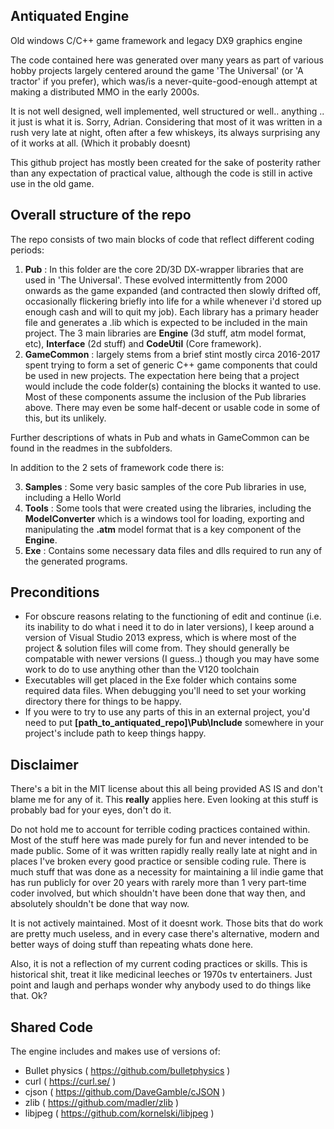 Antiquated Engine
--------------
Old windows C/C++ game framework and legacy DX9 graphics engine

The code contained here was generated over many years as part of various hobby projects largely centered around the game 'The Universal' (or 'A tractor' if you prefer), which was/is a never-quite-good-enough attempt at making a distributed MMO in the early 2000s.  

It is not well designed, well implemented, well structured or well.. anything .. it just is what it is. Sorry, Adrian. Considering that most of it was written in a rush very late at night, often after a few whiskeys, its always surprising any of it works at all. (Which it probably doesnt)

This github project has mostly been created for the sake of posterity rather than any expectation of practical value, although the code is still in active use in the old game. 

Overall structure of the repo
-----------------------------
The repo consists of two main blocks of code that reflect different coding periods:
1) **Pub** : In this folder are the core 2D/3D DX-wrapper libraries that are used in 'The Universal'. These evolved intermittently from 2000 onwards as the game expanded (and contracted then slowly drifted off, occasionally flickering briefly into life for a while whenever i'd stored up enough cash and will to quit my job). Each library has a primary header file and generates a .lib which is expected to be included in the main project. The 3 main libraries are **Engine** (3d stuff, atm model format, etc), **Interface** (2d stuff) and **CodeUtil** (Core framework). 
3) **GameCommon** : largely stems from a brief stint mostly circa 2016-2017 spent trying to form a set of generic C++ game components that could be used in new projects. The expectation here being that a project would include the code folder(s) containing the blocks it wanted to use. Most of these components assume the inclusion of the Pub libraries above. There may even be some half-decent or usable code in some of this, but its unlikely.

Further descriptions of whats in Pub and whats in GameCommon can be found in the readmes in the subfolders.

In addition to the 2 sets of framework code there is:

3) **Samples** : Some very basic samples of the core Pub libraries in use, including a Hello World
4) **Tools** : Some tools that were created using the libraries, including the **ModelConverter** which is a windows tool for loading, exporting and manipulating the **.atm** model format that is a key component of the **Engine**.
5) **Exe** : Contains some necessary data files and dlls required to run any of the generated programs.

Preconditions
-------------

- For obscure reasons relating to the functioning of edit and continue (i.e. its inability to do what i need it to do in later versions), I keep around a version of Visual Studio 2013 express, which is where most of the project & solution files will come from. They should generally be compatable with newer versions (I guess..) though you may have some work to do to use anything other than the V120 toolchain
- Executables will get placed in the Exe folder which contains some required data files. When debugging you'll need to set your working directory there for things to be happy.
- If you were to try to use any parts of this in an external project, you'd need to put **[path_to_antiquated_repo]\Pub\Include**  somewhere in your project's include path to keep things happy.

Disclaimer
--------------
There's a bit in the MIT license about this all being provided AS IS and don't blame me for any of it. This **really** applies here. Even looking at this stuff is probably bad for your eyes, don't do it.

Do not hold me to account for terrible coding practices contained within. Most of the stuff here was made purely for fun and never intended to be made public. Some of it was written rapidly really really late at night and in places I've broken every good practice or sensible coding rule. There is much stuff that was done as a necessity for maintaining a lil indie game that has run publicly for over 20 years with rarely more than 1 very part-time coder involved, but which shouldn't have been done that way then, and absolutely shouldn't be done that way now.

It is not actively maintained. Most of it doesnt work. Those bits that do work are pretty much useless, and in every case there's alternative, modern and better ways of doing stuff than repeating whats done here. 

Also, it is not a reflection of my current coding practices or skills. This is historical shit, treat it like medicinal leeches or 1970s tv entertainers. Just point and laugh and perhaps wonder why anybody used to do things like that. Ok?

Shared Code
-------------
The engine includes and makes use of versions of:
- Bullet physics ( https://github.com/bulletphysics )
- curl ( https://curl.se/ )
- cjson ( https://github.com/DaveGamble/cJSON )
- zlib ( https://github.com/madler/zlib )
- libjpeg ( https://github.com/kornelski/libjpeg ) 


